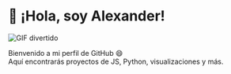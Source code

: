 # 👋 ¡Hola, soy Alexander!

![GIF divertido]([https://media.giphy.com/media/xT9IgG50Fb7Mi0prBC/giphy.gif](https://miro.medium.com/v2/resize:fit:640/format:webp/1*nBs3WB7AJDEWMdUfM9lNIg.gif))

Bienvenido a mi perfil de GitHub 😄  
Aquí encontrarás proyectos de JS, Python, visualizaciones y más.
